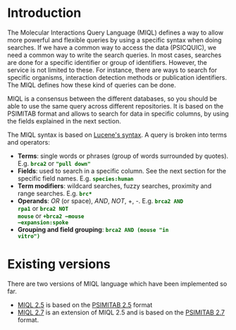 # Introduction #

The Molecular Interactions Query Language (MIQL) defines a way to allow more powerful and flexible queries by using a specific syntax when doing searches. If we have a common way to access the data (PSICQUIC), we need a common way to write the search queries.
In most cases, searches are done for a specific identifier or group of identifiers. However, the service is not limited to these. For instance, there are ways to search for specific organisms, interaction detection methods or publication identifiers. The MIQL defines how these kind of queries can be done.

MIQL is a consensus between the different databases, so you should be able to use the same query across different repositories. It is based on the PSIMITAB format and allows to search for data in specific columns, by using the fields explained in the next section.

The MIQL syntax is based on [Lucene's syntax](http://lucene.apache.org/java/3_0_0/queryparsersyntax.html). A query is broken into terms and operators:

  * **Terms**: single words or phrases (group of words surrounded by quotes). E.g. <font color='#006600'><b><code>brca2</code></b></font> or <font color='#006600'><b><code>"pull down"</code></b></font>
  * **Fields**: used to search in a specific column. See the next section for the specific field names. E.g. <font color='#006600'> <b><code>species:human</code></b></font>
  * **Term modifiers**: wildcard searches, fuzzy searches, proximity and range searches. E.g. <font color='#006600'><b><code>brc*</code></b></font>
  * **Operands**: _OR_ (or space), _AND_, _NOT_, +, -. E.g. <font color='#006600'><b><code>brca2 AND rpa1</code></b></font>  or  <font color='#006600'><b><code>brca2 NOT mouse</code></b></font> or <font color='#006600'><b><code>+brca2 –mouse –expansion:spoke</code></b></font>
  * **Grouping and field grouping**: <font color='#006600'><b><code>brca2 AND (mouse "in vitro")</code></b></font>

# Existing versions #

There are two versions of MIQL language which have been implemented so far.
  * [MIQL 2.5](http://code.google.com/p/psicquic/wiki/MiqlReference) is based on the [PSIMITAB 2.5](http://code.google.com/p/psicquic/wiki/MITAB25Format) format
  * [MIQL 2.7](http://code.google.com/p/psicquic/wiki/MiqlReference27) is an extension of MIQL 2.5 and is based on the [PSIMITAB 2.7](https://github.com/MICommunity/psicquic/blob/wiki/MITAB27Format.md) format.

